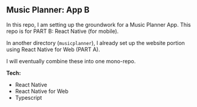 ## Music Planner: App B
In this repo, I am setting up the groundwork for a Music Planner App. This repo is for PART B: React Native (for mobile).

In another directory (`musicplanner`), I already set up the website portion using React Native for Web (PART A).

I will eventually combine these into one mono-repo.

__Tech:__
- React Native
- React Native for Web
- Typescript
